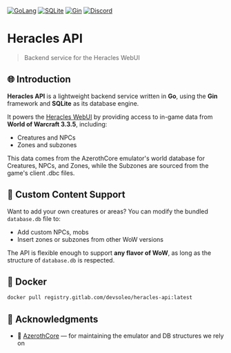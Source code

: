 [![GoLang](https://img.shields.io/badge/Go-00ADD8?logo=go&logoColor=white&style=for-the-badge)](https://golang.org/)
[![SQLite](https://img.shields.io/badge/SQLite-003B57?logo=sqlite&logoColor=white&style=for-the-badge)](https://sqlite.org/)
[![Gin](https://img.shields.io/badge/Gin-00A97F?style=for-the-badge)](https://gin-gonic.com/)
[![Discord](https://img.shields.io/discord/1187474009911206008?color=7289da&label=Discord&logo=discord&style=for-the-badge)](https://discord.gg/vhs87h6fvD)

# Heracles API

> Backend service for the Heracles WebUI

## 🌐 Introduction

**Heracles API** is a lightweight backend service written in **Go**, using the **Gin** framework and **SQLite** as its database engine.

It powers the [Heracles WebUI](https://gitlab.com/devsoleo/heracles-webui) by providing access to in-game data from **World of Warcraft 3.3.5**, including:

- Creatures and NPCs
- Zones and subzones

This data comes from the AzerothCore emulator's world database for Creatures, NPCs, and Zones, while the Subzones are sourced from the game's client .dbc files.

## 🧩 Custom Content Support

Want to add your own creatures or areas?
You can modify the bundled `database.db` file to:

- Add custom NPCs, mobs 
- Insert zones or subzones from other WoW versions

The API is flexible enough to support **any flavor of WoW**, as long as the structure of `database.db` is respected.

## 🐳 Docker

```bash
docker pull registry.gitlab.com/devsoleo/heracles-api:latest
```

## 🙏 Acknowledgments

- 💖 [AzerothCore](https://github.com/azerothcore/azerothcore-wotlk) — for maintaining the emulator and DB structures we rely on